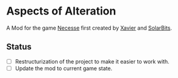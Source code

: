 # Aspects of Alteration

A Mod for the game [Necesse](https://store.steampowered.com/app/1169040/Necesse/) first created by [Xavier](https://steamcommunity.com/profiles/76561198125832546) and [SolarBits](https://steamcommunity.com/profiles/76561199561088912).

## Status

- [ ] Restructurization of the project to make it easier to work with.
- [ ] Update the mod to current game state.
